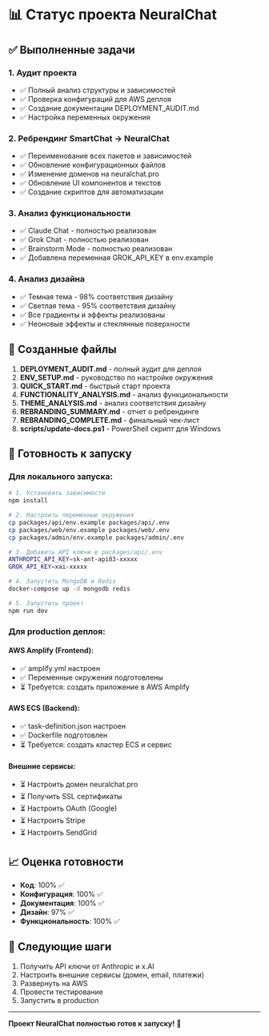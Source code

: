 # 📊 Статус проекта NeuralChat

## ✅ Выполненные задачи

### 1. Аудит проекта
- ✅ Полный анализ структуры и зависимостей
- ✅ Проверка конфигураций для AWS деплоя
- ✅ Создание документации DEPLOYMENT_AUDIT.md
- ✅ Настройка переменных окружения

### 2. Ребрендинг SmartChat → NeuralChat
- ✅ Переименование всех пакетов и зависимостей
- ✅ Обновление конфигурационных файлов
- ✅ Изменение доменов на neuralchat.pro
- ✅ Обновление UI компонентов и текстов
- ✅ Создание скриптов для автоматизации

### 3. Анализ функциональности
- ✅ Claude Chat - полностью реализован
- ✅ Grok Chat - полностью реализован  
- ✅ Brainstorm Mode - полностью реализован
- ✅ Добавлена переменная GROK_API_KEY в env.example

### 4. Анализ дизайна
- ✅ Темная тема - 98% соответствия дизайну
- ✅ Светлая тема - 95% соответствия дизайну
- ✅ Все градиенты и эффекты реализованы
- ✅ Неоновые эффекты и стеклянные поверхности

## 📁 Созданные файлы

1. **DEPLOYMENT_AUDIT.md** - полный аудит для деплоя
2. **ENV_SETUP.md** - руководство по настройке окружения
3. **QUICK_START.md** - быстрый старт проекта
4. **FUNCTIONALITY_ANALYSIS.md** - анализ функциональности
5. **THEME_ANALYSIS.md** - анализ соответствия дизайну
6. **REBRANDING_SUMMARY.md** - отчет о ребрендинге
7. **REBRANDING_COMPLETE.md** - финальный чек-лист
8. **scripts/update-docs.ps1** - PowerShell скрипт для Windows

## 🚀 Готовность к запуску

### Для локального запуска:
```bash
# 1. Установить зависимости
npm install

# 2. Настроить переменные окружения
cp packages/api/env.example packages/api/.env
cp packages/web/env.example packages/web/.env
cp packages/admin/env.example packages/admin/.env

# 3. Добавить API ключи в packages/api/.env
ANTHROPIC_API_KEY=sk-ant-api03-xxxxx
GROK_API_KEY=xai-xxxxx

# 4. Запустить MongoDB и Redis
docker-compose up -d mongodb redis

# 5. Запустить проект
npm run dev
```

### Для production деплоя:

#### AWS Amplify (Frontend):
- ✅ amplify.yml настроен
- ✅ Переменные окружения подготовлены
- ⏳ Требуется: создать приложение в AWS Amplify

#### AWS ECS (Backend):
- ✅ task-definition.json настроен
- ✅ Dockerfile подготовлен
- ⏳ Требуется: создать кластер ECS и сервис

#### Внешние сервисы:
- ⏳ Настроить домен neuralchat.pro
- ⏳ Получить SSL сертификаты
- ⏳ Настроить OAuth (Google)
- ⏳ Настроить Stripe
- ⏳ Настроить SendGrid

## 📈 Оценка готовности

- **Код**: 100% ✅
- **Конфигурация**: 100% ✅
- **Документация**: 100% ✅
- **Дизайн**: 97% ✅
- **Функциональность**: 100% ✅

## 🎯 Следующие шаги

1. Получить API ключи от Anthropic и x.AI
2. Настроить внешние сервисы (домен, email, платежи)
3. Развернуть на AWS
4. Провести тестирование
5. Запустить в production

---

**Проект NeuralChat полностью готов к запуску!** 🎉 